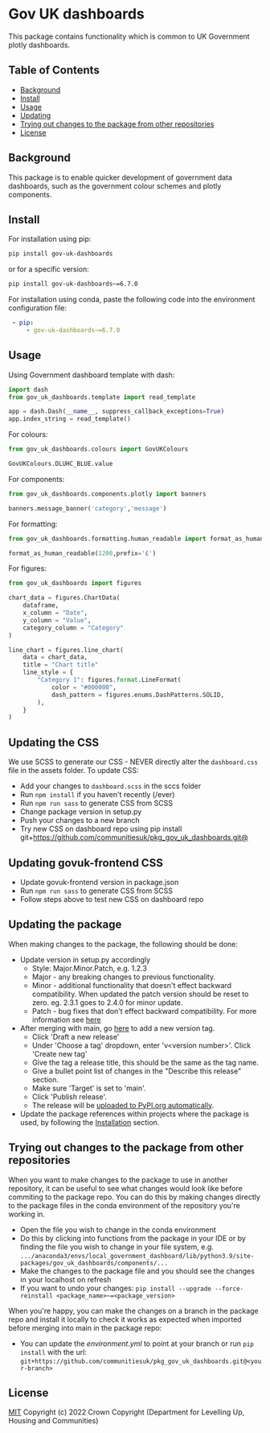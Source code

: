 # Gov UK dashboards

This package contains functionality which is common to UK Government plotly dashboards.

## Table of Contents

- [Background](#background)
- [Install](#install)
- [Usage](#usage)
- [Updating](#updating)
- [Trying out changes to the package from other repositories](#trying-out-changes-to-the-package-from-other-repositories)
- [License](#license)

## Background

This package is to enable quicker development of government data dashboards, such as the government colour schemes and plotly components.

## Install

For installation using pip:
```sh
pip install gov-uk-dashboards
```

or for a specific version:
```sh
pip install gov-uk-dashboards~=6.7.0
```

For installation using conda, paste the following code into the environment configuration file:
```yml
 - pip:
     - gov-uk-dashboards~=6.7.0
```

## Usage

Using Government dashboard template with dash:
```python
import dash
from gov_uk_dashboards.template import read_template

app = dash.Dash(__name__, suppress_callback_exceptions=True)
app.index_string = read_template()
```

For colours:
```python
from gov_uk_dashboards.colours import GovUKColours

GovUKColours.DLUHC_BLUE.value
```

For components:
```python
from gov_uk_dashboards.components.plotly import banners

banners.message_banner('category','message')
```

For formatting:
```python
from gov_uk_dashboards.formatting.human_readable import format_as_human_readable

format_as_human_readable(1200,prefix='£')
```

For figures:
```python
from gov_uk_dashboards import figures

chart_data = figures.ChartData(
    dataframe,
    x_column = "Date",
    y_column = "Value",
    category_column = "Category"
)

line_chart = figures.line_chart(
    data = chart_data,
    title = "Chart title"
    line_style = {
        "Category 1": figures.format.LineFormat(
            color = "#000000",
            dash_pattern = figures.enums.DashPatterns.SOLID,
        ),
    }
)
```
## Updating the CSS

We use SCSS to generate our CSS - NEVER directly alter the `dashboard.css` file in the assets folder.
To update CSS:
- Add your changes to `dashboard.scss` in the sccs folder
- Run `npm install` if you haven't recently (/ever)
- Run `npm run sass` to generate CSS from SCSS
- Change package version in setup.py
- Push your changes to a new branch 
- Try new CSS on dashboard repo using pip install git+https://github.com/communitiesuk/pkg_gov_uk_dashboards.git@<YOUR-BRANCH-NAME>

## Updating govuk-frontend CSS
- Update govuk-frontend version in package.json 
- Run `npm run sass` to generate CSS from SCSS
- Follow steps above to test new CSS on dashboard repo


## Updating the package

When making changes to the package, the following should be done:

- Update version in setup.py accordingly
    - Style: Major.Minor.Patch, e.g. 1.2.3
    - Major - any breaking changes to previous functionality.
    - Minor - additional functionality that doesn't effect backward compatibility. When updated the patch version should be reset to zero. eg. 2.3.1 goes to 2.4.0 for minor update.
    - Patch - bug fixes that don't effect backward compatibility.
    For more information see [here](https://semver.org)
- After merging with main, go [here](https://github.com/communitiesuk/pkg_gov_uk_dashboards/releases) to add a new version tag.
    - Click 'Draft a new release'
    - Under 'Choose a tag' dropdown, enter 'v&lt;version number&gt;'. Click 'Create new tag'
    - Give the tag a release title, this should be the same as the tag name.
    - Give a bullet point list of changes in the "Describe this release" section.
    - Make sure 'Target' is set to 'main'.
    - Click 'Publish release'.
    - The release will be [uploaded to PyPI.org automatically][pypi-workflow].
- Update the package references within projects where the package is used, by following the [Installation](#Install) section.

[pypi-workflow]: https://github.com/communitiesuk/pkg_gov_uk_dashboards/actions/workflows/deployment.yml

## Trying out changes to the package from other repositories

When you want to make changes to the package to use in another repository, it can be useful to see what changes would look like before commiting to the package repo. You can do this by making changes directly to the package files in the conda environment of the repository you're working in.

- Open the file you wish to change in the conda environment
- Do this by clicking into functions from the package in your IDE or by finding the file you wish to change in your file system, e.g.
 ```.../anaconda3/envs/local_government_dashboard/lib/python3.9/site-packages/gov_uk_dashboards/components/...```
- Make the changes to the package file and you should see the changes in your localhost on refresh
- If you want to undo your changes: `pip install --upgrade --force-reinstall <package_name>~=<package_version>`

When you're happy, you can make the changes on a branch in the package repo and install it locally to check it works as expected when imported before merging into main in the package repo:
- You can update the *environment.yml* to point at your branch or run ```pip install``` with the url:
    ```git+https://github.com/communitiesuk/pkg_gov_uk_dashboards.git@<your-branch>``` 
## License

[MIT](LICENSE) Copyright (c) 2022 Crown Copyright (Department for Levelling Up, Housing and Communities)